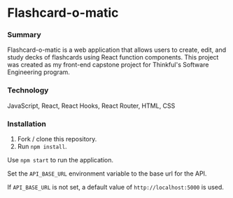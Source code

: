 # Flashcard-o-matic

### Summary

Flashcard-o-matic is a web application that allows users to create, edit, and study decks of flashcards using React function components. This project was created as my front-end capstone project for Thinkful's Software Engineering program.

### Technology

JavaScript, React, React Hooks, React Router, HTML, CSS

### Installation

1. Fork / clone this repository.
1. Run `npm install`.

Use `npm start` to run the application.

Set the `API_BASE_URL` environment variable to the base url for the API.

If `API_BASE_URL` is not set, a default value of `http://localhost:5000` is used.
